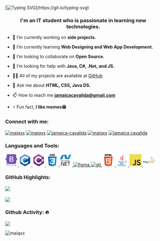<!-- You can add new text-typing line like (Front-end+Web+Developer;Cyber+Security+Specialist) -->
[![Typing SVG](https://readme-typing-svg.herokuapp.com?color=%2349F707&lines=Hi!;I'm+Jam+also+known+as+Maics!;)](https://git.io/typing-svg)
<h3 align="center">I'm an IT student who is passionate in learning new technologies.</h3>

- 🔭 I’m currently working on **side projects.**

- 🌱 I’m currently learning **Web Designing and Web App Development.**

- 👯 I’m looking to collaborate on **Open Source.**

- 🤝 I’m looking for help with **Java, C#, .Net, and JS.**

- 👨‍💻 All of my projects are available at <a href="https://github.com/maiqxx" target="_blank">GitHub</a>

- 💬 Ask me about **HTML, CSS, Java DS.**

- 📫 How to reach me **jamaicacavalida@gmail.com**

- ⚡ Fun fact, **I like memes😁**

<h3 align="left">Connect with me:</h3>
<p align="left">
<a href="https://dev.to/maiqxx" target="blank"><img align="center" src="https://raw.githubusercontent.com/rahuldkjain/github-profile-readme-generator/master/src/images/icons/Social/devto.svg" alt="maiqxx" height="30" width="40" /></a>
<a href="https://twitter.com/maiqxx" target="blank"><img align="center" src="https://raw.githubusercontent.com/rahuldkjain/github-profile-readme-generator/master/src/images/icons/Social/twitter.svg" alt="maiqxx" height="30" width="40" /></a>
<a href="https://linkedin.com/in/jamaica-cavalida" target="blank"><img align="center" src="https://raw.githubusercontent.com/rahuldkjain/github-profile-readme-generator/master/src/images/icons/Social/linked-in-alt.svg" alt="jamaica-cavalida" height="30" width="40" /></a>
<a href="https://stackoverflow.com/users/14512585/maiqxx" target="blank"><img align="center" src="https://raw.githubusercontent.com/rahuldkjain/github-profile-readme-generator/master/src/images/icons/Social/stack-overflow.svg" alt="maiqxx" height="30" width="40" /></a>
<a href="https://fb.com/jam.cavalida" target="blank"><img align="center" src="https://raw.githubusercontent.com/rahuldkjain/github-profile-readme-generator/master/src/images/icons/Social/facebook.svg" alt="jamaica cavalida" height="30" width="40" /></a>
</p>

<h3 align="left">Languages and Tools:</h3>
<p align="left"> <a href="https://getbootstrap.com" target="_blank" rel="noreferrer"> <img src="https://raw.githubusercontent.com/devicons/devicon/master/icons/bootstrap/bootstrap-plain-wordmark.svg" alt="bootstrap" width="40" height="40"/> </a> <a href="https://www.cprogramming.com/" target="_blank" rel="noreferrer"> <img src="https://raw.githubusercontent.com/devicons/devicon/master/icons/c/c-original.svg" alt="c" width="40" height="40"/> </a> <a href="https://www.w3schools.com/cs/" target="_blank" rel="noreferrer"> <img src="https://raw.githubusercontent.com/devicons/devicon/master/icons/csharp/csharp-original.svg" alt="csharp" width="40" height="40"/> </a> <a href="https://www.w3schools.com/css/" target="_blank" rel="noreferrer"> <img src="https://raw.githubusercontent.com/devicons/devicon/master/icons/css3/css3-original-wordmark.svg" alt="css3" width="40" height="40"/> </a> <a href="https://dotnet.microsoft.com/" target="_blank" rel="noreferrer"> <img src="https://raw.githubusercontent.com/devicons/devicon/master/icons/dot-net/dot-net-original-wordmark.svg" alt="dotnet" width="40" height="40"/> </a> <a href="https://www.figma.com/" target="_blank" rel="noreferrer"> <img src="https://www.vectorlogo.zone/logos/figma/figma-icon.svg" alt="figma" width="40" height="40"/> </a> <a href="https://git-scm.com/" target="_blank" rel="noreferrer"> <img src="https://www.vectorlogo.zone/logos/git-scm/git-scm-icon.svg" alt="git" width="40" height="40"/> </a> <a href="https://www.w3.org/html/" target="_blank" rel="noreferrer"> <img src="https://raw.githubusercontent.com/devicons/devicon/master/icons/html5/html5-original-wordmark.svg" alt="html5" width="40" height="40"/> </a> <a href="https://www.java.com" target="_blank" rel="noreferrer"> <img src="https://raw.githubusercontent.com/devicons/devicon/master/icons/java/java-original.svg" alt="java" width="40" height="40"/> </a> <a href="https://developer.mozilla.org/en-US/docs/Web/JavaScript" target="_blank" rel="noreferrer"> <img src="https://raw.githubusercontent.com/devicons/devicon/master/icons/javascript/javascript-original.svg" alt="javascript" width="40" height="40"/> </a> <a href="https://www.mysql.com/" target="_blank" rel="noreferrer"> <img src="https://raw.githubusercontent.com/devicons/devicon/master/icons/mysql/mysql-original-wordmark.svg" alt="mysql" width="40" height="40"/> </a> </p>

### GitHub Highlights: 
<a href="https://www.linkedin.com/in/jamaica-cavalida/">
  <img align="center" src="https://github-readme-stats.vercel.app/api/top-langs/?username=maiqxx&langs_count=8&layout=compact&theme=material-palenight&hide=html,Tcl" />
</a><br><br>

<a href="https://www.linkedin.com/in/jamaica-cavalida/">
   <img align="center" src="https://github-readme-streak-stats.herokuapp.com/?user=maiqxx&theme=buefy-dark&date_format=M%20j%5B%2C%20Y%5D" />
</a><br>
<!-- <p><img align="center" src="https://github-readme-stats.vercel.app/api?username=maiqxx&show_icons=true&locale=en" alt="maiqxx" /></p>  -->

### Github Activity: 🔥 
<img align="center" src="https://activity-graph.herokuapp.com/graph?username=maiqxx&theme=dracula&color=B994E6&bg_color=2B2D3D" />


<p align="left"> <img src="https://komarev.com/ghpvc/?username=maiqxx&label=Profile%20views&color=0e75b6&style=flat" alt="maiqxx" /> </p>


